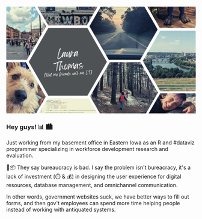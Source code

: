 ![github header](https://github.com/laura-182/laura-182/blob/main/header_3-19-2023.png)

### Hey guys! :bar_chart:	:cityscape:

Just working from my basement office in Eastern Iowa as an R and #dataviz programmer specializing in workforce development research and evaluation.

🧼:package:
They say bureaucracy is bad. I say the problem isn't bureacracy, it's a lack of investment (:stopwatch: & 💰) in designing the user experience for digital resources, database management, and omnichannel communication.

In other words, government websites suck, we have better ways to fill out forms, and then gov't employees can spend more time helping people instead of working with antiquated systems.

<!--
R Packages I'm Interested In and :heavy_check_mark:	 Currently Using in Projects...
- [x] blscrapeR
- [x] tidycensus
- [x] tigris
- [x] googlesheets4
- [x] kableExtra
- [ ] bookdown
- [x] blogdown
- [x] shiny
- [x] box
- [x] golem
- [x] flexdashboard
- [x] janitor
- [x] openxlsx


**laura-182/laura-182** is a ✨ _special_ ✨ repository because its `README.md` (this file) appears on your GitHub profile.

Here are some ideas to get you started:

- 🔭 I’m currently working on ...
- 🌱 I’m currently learning ...
- 👯 I’m looking to collaborate on ...
- 🤔 I’m looking for help with ...
- 💬 Ask me about ...
- 📫 How to reach me: ...
- 😄 Pronouns: ...
- ⚡ Fun fact: ...
-->
